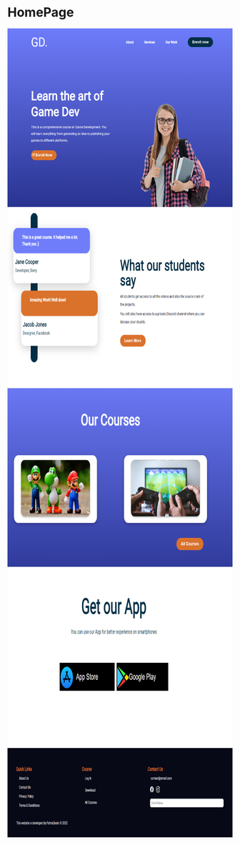 # HomePage


<img src="responsivehomepage/public//herosection.PNG" alt="Anasayfa_" width="600" height="400">
<img src="responsivehomepage/public//hero2.PNG" alt="Anasayfa_" width="600" height="400">
<img src="responsivehomepage/public//courses.PNG" alt="Anasayfa_" width="600" height="400">
<img src="responsivehomepage/public//app.PNG" alt="Anasayfa_" width="600" height="400">
<img src="responsivehomepage/public//footer.PNG" alt="Anasayfa_" width="600" height="200">
